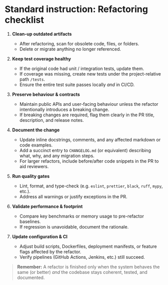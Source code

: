 # Standard instruction: Refactoring checklist

1. **Clean-up outdated artifacts**

   - After refactoring, scan for obsolete code, files, or folders.
   - Delete or migrate anything no longer referenced.

2. **Keep test coverage healthy**

   - If the original code had unit / integration tests, update them.
   - If coverage was missing, create new tests under the project-relative path `/tests`.
   - Ensure the entire test suite passes locally _and_ in CI/CD.

3. **Preserve behaviour & contracts**

   - Maintain public APIs and user-facing behaviour unless the refactor intentionally introduces a breaking change.
   - If breaking changes are required, flag them clearly in the PR title, description, and release notes.

4. **Document the change**

   - Update inline docstrings, comments, and any affected markdown or code examples.
   - Add a succinct entry to `CHANGELOG.md` (or equivalent) describing what, why, and any migration steps.
   - For larger refactors, include before/after code snippets in the PR to aid reviewers.

5. **Run quality gates**

   - Lint, format, and type-check (e.g. `eslint`, `prettier`, `black`, `ruff`, `mypy`, etc.).
   - Address all warnings or justify exceptions in the PR.

6. **Validate performance & footprint**

   - Compare key benchmarks or memory usage to pre-refactor baselines.
   - If regression is unavoidable, document the rationale.

7. **Update configuration & CI**
   - Adjust build scripts, Dockerfiles, deployment manifests, or feature flags affected by the refactor.
   - Verify pipelines (GitHub Actions, Jenkins, etc.) still succeed.

> **Remember:** A refactor is finished only when the system behaves the same (or better) _and_ the codebase stays coherent, tested, and documented.
